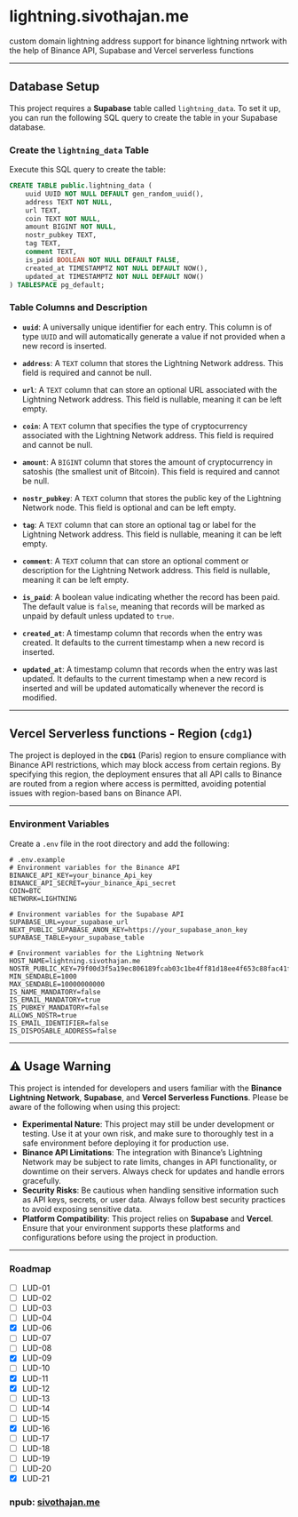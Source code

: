 # lightning.sivothajan.me

custom domain lightning address support for binance lightning nrtwork with the help of Binance API, Supabase and Vercel serverless functions

---

## Database Setup

This project requires a **Supabase** table called `lightning_data`. To set it up, you can run the following SQL query to create the table in your Supabase database.

### Create the `lightning_data` Table

Execute this SQL query to create the table:

```sql
CREATE TABLE public.lightning_data (
    uuid UUID NOT NULL DEFAULT gen_random_uuid(),
    address TEXT NOT NULL,
    url TEXT,
    coin TEXT NOT NULL,
    amount BIGINT NOT NULL,
    nostr_pubkey TEXT,
    tag TEXT,
    comment TEXT,
    is_paid BOOLEAN NOT NULL DEFAULT FALSE,
    created_at TIMESTAMPTZ NOT NULL DEFAULT NOW(),
    updated_at TIMESTAMPTZ NOT NULL DEFAULT NOW()
) TABLESPACE pg_default;
```

### Table Columns and Description

- **`uuid`**: A universally unique identifier for each entry. This column is of type `UUID` and will automatically generate a value if not provided when a new record is inserted.

- **`address`**: A `TEXT` column that stores the Lightning Network address. This field is required and cannot be null.

- **`url`**: A `TEXT` column that can store an optional URL associated with the Lightning Network address. This field is nullable, meaning it can be left empty.

- **`coin`**: A `TEXT` column that specifies the type of cryptocurrency associated with the Lightning Network address. This field is required and cannot be null.

- **`amount`**: A `BIGINT` column that stores the amount of cryptocurrency in satoshis (the smallest unit of Bitcoin). This field is required and cannot be null.

- **`nostr_pubkey`**: A `TEXT` column that stores the public key of the Lightning Network node. This field is optional and can be left empty.

- **`tag`**: A `TEXT` column that can store an optional tag or label for the Lightning Network address. This field is nullable, meaning it can be left empty.

- **`comment`**: A `TEXT` column that can store an optional comment or description for the Lightning Network address. This field is nullable, meaning it can be left empty.

- **`is_paid`**: A boolean value indicating whether the record has been paid. The default value is `false`, meaning that records will be marked as unpaid by default unless updated to `true`.

- **`created_at`**: A timestamp column that records when the entry was created. It defaults to the current timestamp when a new record is inserted.

- **`updated_at`**: A timestamp column that records when the entry was last updated. It defaults to the current timestamp when a new record is inserted and will be updated automatically whenever the record is modified.

---

## Vercel Serverless functions - Region (**`cdg1`**)

The project is deployed in the **`CDG1`** (Paris) region to ensure compliance with Binance API restrictions, which may block access from certain regions. By specifying this region, the deployment ensures that all API calls to Binance are routed from a region where access is permitted, avoiding potential issues with region-based bans on Binance API.

---

### Environment Variables

Create a `.env` file in the root directory and add the following:

```env
# .env.example
# Environment variables for the Binance API
BINANCE_API_KEY=your_binance_Api_key
BINANCE_API_SECRET=your_binance_Api_secret
COIN=BTC
NETWORK=LIGHTNING

# Environment variables for the Supabase API
SUPABASE_URL=your_supabase_url
NEXT_PUBLIC_SUPABASE_ANON_KEY=https://your_supabase_anon_key
SUPABASE_TABLE=your_supabase_table

# Environment variables for the Lightning Network
HOST_NAME=lightning.sivothajan.me
NOSTR_PUBLIC_KEY=79f00d3f5a19ec806189fcab03c1be4ff81d18ee4f653c88fac41fe03570f432
MIN_SENDABLE=1000
MAX_SENDABLE=10000000000
IS_NAME_MANDATORY=false
IS_EMAIL_MANDATORY=true
IS_PUBKEY_MANDATORY=false
ALLOWS_NOSTR=true
IS_EMAIL_IDENTIFIER=false
IS_DISPOSABLE_ADDRESS=false
```

---

## ⚠️ Usage Warning

This project is intended for developers and users familiar with the **Binance Lightning Network**, **Supabase**, and **Vercel Serverless Functions**. Please be aware of the following when using this project:

- **Experimental Nature**: This project may still be under development or testing. Use it at your own risk, and make sure to thoroughly test in a safe environment before deploying it for production use.
- **Binance API Limitations**: The integration with Binance’s Lightning Network may be subject to rate limits, changes in API functionality, or downtime on their servers. Always check for updates and handle errors gracefully.
- **Security Risks**: Be cautious when handling sensitive information such as API keys, secrets, or user data. Always follow best security practices to avoid exposing sensitive data.
- **Platform Compatibility**: This project relies on **Supabase** and **Vercel**. Ensure that your environment supports these platforms and configurations before using the project in production.

---

### Roadmap

- [ ] LUD-01
- [ ] LUD-02
- [ ] LUD-03
- [ ] LUD-04
- [x] LUD-06
- [ ] LUD-07
- [ ] LUD-08
- [x] LUD-09
- [ ] LUD-10
- [x] LUD-11
- [x] LUD-12
- [ ] LUD-13
- [ ] LUD-14
- [ ] LUD-15
- [x] LUD-16
- [ ] LUD-17
- [ ] LUD-18
- [ ] LUD-19
- [ ] LUD-20
- [x] LUD-21

### npub: [sivothajan.me](https://nosta.me/sivothajan.me)
